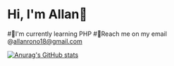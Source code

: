 # Hi, I'm Allan🦦
#🌱I'm currently learning PHP
#📧Reach me on my email @allanrono18@gmail.com

[![Anurag's GitHub stats](https://github-readme-stats.vercel.app/api?username=AllanRono1)](https://github.com/anuraghazra/github-readme-stats)
